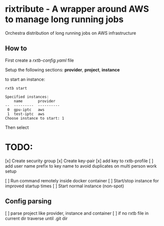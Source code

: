 # rixtribute - A wrapper around AWS to manage long running jobs
Orchestra distribution of long running jobs on AWS infrastructure


## How to
First create a _rxtb-config.yaml_ file

Setup the following sections: __provider__, __project__, __instance__

to start an instance: 

`rxtb start`

```
Specified instances:
    name       provider
--  ---------  ----------
 0  gpu-iptc   aws
 1  test-iptc  aws
Choose instance to start: 1
```

Then select 

# TODO:
[x] Create security group
[x] Create key-pair
  [x] add key to rxtb-profile
  [ ] add user name prefix to key name to avoid duplicates on multi person work setup

[ ] Run command remotely inside docker container
[ ] Start/stop instance for improved startup times
[ ] Start normal instance (non-spot)
## Config parsing
[ ] parse project like provider, instance and container
[ ] if no rxtb file in current dir traverse until .git dir

